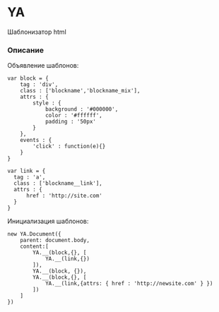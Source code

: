 # YA 
Шаблонизатор html

### Описание
Объявление шаблонов:

    var block = {
        tag : 'div',
        class : ['blockname','blockname_mix'],
        attrs : {
            style : {
                background : '#000000',
                color : '#ffffff',
                padding : '50px' 
            }
        },
        events : {
            'click' : function(e){}
        }
    }
    
    var link = {
      tag : 'a',
      class : ['blockname__link'],
      attrs : {
          href : 'http://site.com'
      }
    }


Инициализация шаблонов:

    new YA.Document({
        parent: document.body,
        content:[
            YA.__(block,{}, [
                YA.__(link,{})
            ]),
            YA.__(block, {}),
            YA.__(block,{}, [
                YA.__(link,{attrs: { href : 'http://newsite.com' } })
            ])
        ]
    })

